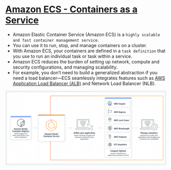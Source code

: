
# [Amazon ECS - Containers as a Service](https://aws.amazon.com/ecs/)
- Amazon Elastic Container Service (Amazon ECS) is a `highly scalable and fast container management service`.
- You can use it to run, stop, and manage containers on a cluster.
- With Amazon ECS, your containers are defined in a `task definition` that you use to run an individual task or task within a service.
- Amazon ECS reduces the burden of setting up network, compute and security configurations, and managing scalability. 
- For example, you don’t need to build a generalized abstraction if you need a load balancer—ECS seamlessly integrates features such as [AWS Application Load Balancer (ALB)](../1_NetworkingAndContentDelivery/ElasticLoadBalancer.md) and Network Load Balancer (NLB).

![img.png](assests/ecs_img.png)